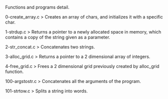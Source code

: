 Functions and programs detail.

0-create_array.c > Creates an array of chars, and initializes it with a specific char.

1-strdup.c > Returns a pointer to a newly allocated space in memory, which contains a copy of the string given as a parameter.

2-str_concat.c > Concatenates two strings.

3-alloc_grid.c > Returns a pointer to a 2 dimensional array of integers.

4-free_grid.c > Frees a 2 dimensional grid previously created by alloc_grid function.

100-argstostr.c > Concatenates all the arguments of the program.

101-strtow.c > Splits a string into words.
